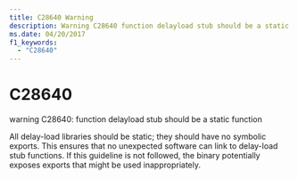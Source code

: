 ```yaml
---
title: C28640 Warning
description: Warning C28640 function delayload stub should be a static function.
ms.date: 04/20/2017
f1_keywords: 
  - "C28640"
---
```


# C28640


warning C28640: function delayload stub should be a static function

All delay-load libraries should be static; they should have no symbolic exports. This ensures that no unexpected software can link to delay-load stub functions. If this guideline is not followed, the binary potentially exposes exports that might be used inappropriately.

